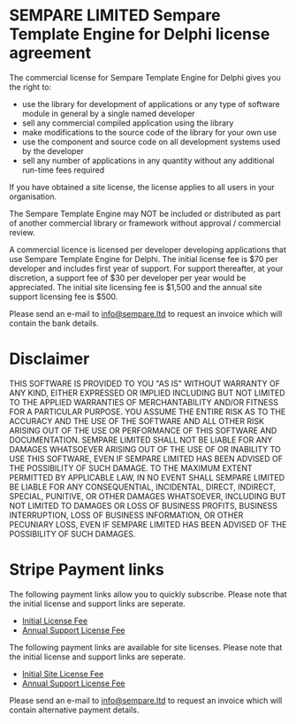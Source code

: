 # SEMPARE LIMITED Sempare Template Engine for Delphi license agreement

The commercial license for Sempare Template Engine for Delphi gives you the right to:

- use the library for development of applications or any type of software module in general by a single named developer
- sell any commercial compiled application using the library
- make modifications to the source code of the library for your own use
- use the component and source code on all development systems used by the developer
- sell any number of applications in any quantity without any additional run-time fees required

If you have obtained a site license, the license applies to all users in your organisation.

The Sempare Template Engine may NOT be included or distributed as part of another commercial library or framework without approval / commercial review.

A commercial licence is licensed per developer developing applications that use Sempare Template Engine for Delphi. 
The initial license fee is $70 per developer and includes first year of support. For support thereafter, at your discretion, 
a support fee of $30 per developer per year would be appreciated. The initial site licensing fee is $1,500 and the annual site support licensing fee is $500.

Please send an e-mail to info@sempare.ltd to request an invoice which will contain the bank details.

# Disclaimer

THIS SOFTWARE IS PROVIDED TO YOU "AS IS" WITHOUT WARRANTY OF ANY KIND, EITHER EXPRESSED OR IMPLIED INCLUDING 
BUT NOT LIMITED TO THE APPLIED WARRANTIES OF MERCHANTABILITY AND/OR FITNESS FOR A PARTICULAR PURPOSE. 
YOU ASSUME THE ENTIRE RISK AS TO THE ACCURACY AND THE USE OF THE SOFTWARE AND ALL OTHER RISK ARISING OUT OF THE 
USE OR PERFORMANCE OF THIS SOFTWARE AND DOCUMENTATION. 
SEMPARE LIMITED SHALL NOT BE LIABLE FOR ANY DAMAGES WHATSOEVER ARISING OUT OF THE USE OF OR INABILITY TO 
USE THIS SOFTWARE, EVEN IF SEMPARE LIMITED HAS BEEN ADVISED OF THE POSSIBILITY OF SUCH DAMAGE. 
TO THE MAXIMUM EXTENT PERMITTED BY APPLICABLE LAW, IN NO EVENT SHALL SEMPARE LIMITED BE LIABLE FOR ANY 
CONSEQUENTIAL, INCIDENTAL, DIRECT, INDIRECT, SPECIAL, PUNITIVE, OR OTHER DAMAGES WHATSOEVER, INCLUDING BUT NOT 
LIMITED TO DAMAGES OR LOSS OF BUSINESS PROFITS, BUSINESS INTERRUPTION, LOSS OF BUSINESS INFORMATION, OR OTHER 
PECUNIARY LOSS, EVEN IF SEMPARE LIMITED HAS BEEN ADVISED OF THE POSSIBILITY OF SUCH DAMAGES.

# Stripe Payment links

The following payment links allow you to quickly subscribe. Please note that the initial license and support links are seperate.
- [Initial License Fee](https://buy.stripe.com/aEU7t61N88pffQIdQQ)
- [Annual Support License Fee](https://buy.stripe.com/00g8xa4ZkbBr480145)

The following payment links are available for site licenses. Please note that the initial license and support links are seperate.
- [Initial Site License Fee](https://buy.stripe.com/eVa00E77s7lbfQIaEG)
- [Annual Support License Fee](https://buy.stripe.com/6oE14I4Zk6h7fQI003)

Please send an e-mail to info@sempare.ltd to request an invoice which will contain alternative payment details.

